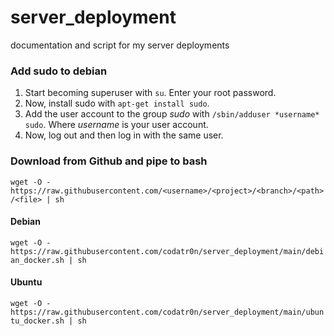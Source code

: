 # server_deployment
documentation and script for my server deployments

### Add sudo to debian
1. Start becoming superuser with `su`. Enter your root password.
2. Now, install sudo with `apt-get install sudo`.
3. Add the user account to the group *sudo* with `/sbin/adduser *username* sudo`. Where *username* is your user account.
4. Now, log out and then log in with the same user.

### Download from Github and pipe to bash
`wget -O - https://raw.githubusercontent.com/<username>/<project>/<branch>/<path>/<file> | sh`

#### Debian
`wget -O - https://raw.githubusercontent.com/codatr0n/server_deployment/main/debian_docker.sh | sh`

#### Ubuntu
`wget -O - https://raw.githubusercontent.com/codatr0n/server_deployment/main/ubuntu_docker.sh | sh`